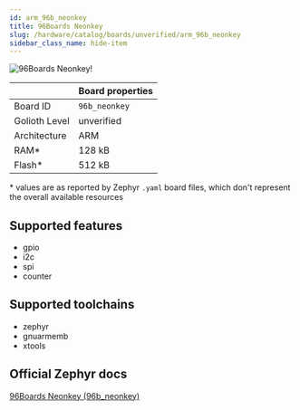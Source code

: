```yaml
---
id: arm_96b_neonkey
title: 96Boards Neonkey
slug: /hardware/catalog/boards/unverified/arm_96b_neonkey
sidebar_class_name: hide-item
---
```


[//]: # (This is an auto-generated file, do not edit! Changes to it will be lost upon re-generation)

![96Boards Neonkey!](/img/boards/arm/96b_neonkey.jpg "96Boards Neonkey")

|                | Board properties     |
| -------------  | -------------------- |
| Board ID       | `96b_neonkey` |
| Golioth Level  | unverified       |
| Architecture   | ARM |
| RAM*           | 128 kB |
| Flash*         | 512 kB |

\* values are as reported by Zephyr `.yaml` board files, which don't represent the overall available resources



## Supported features

* gpio
* i2c
* spi
* counter

## Supported toolchains

* zephyr
* gnuarmemb
* xtools

## Official Zephyr docs

[96Boards Neonkey (96b_neonkey)](https://docs.zephyrproject.org/latest/boards/arm/96b_neonkey/doc/index.html)
